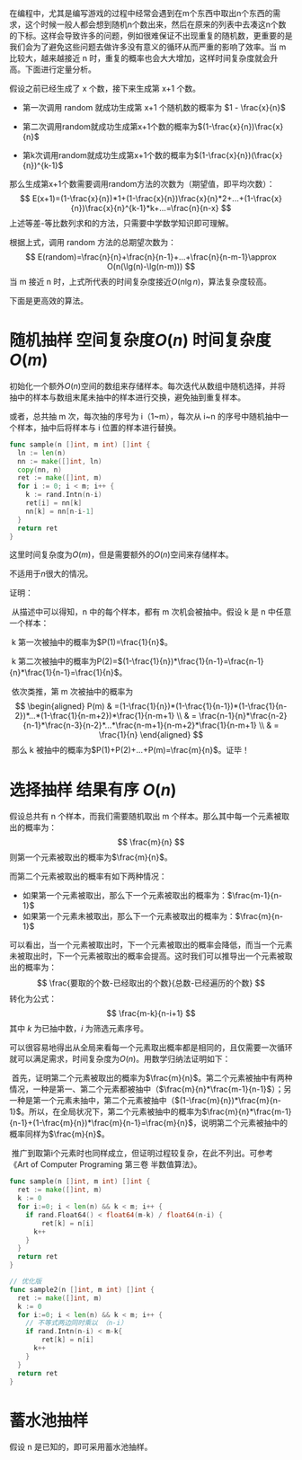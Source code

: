 在编程中，尤其是编写游戏的过程中经常会遇到在m个东西中取出n个东西的需求，这个时候一般人都会想到随机n个数出来，然后在原来的列表中去凑这n个数的下标。这样会导致许多的问题，例如很难保证不出现重复的随机数，更重要的是我们会为了避免这些问题去做许多没有意义的循环从而严重的影响了效率。当 m 比较大，越来越接近 n 时，重复的概率也会大大增加，这样时间复杂度就会升高。下面进行定量分析。

假设之前已经生成了 x 个数，接下来生成第 x+1 个数。

- 第一次调用 random 就成功生成第 x+1 个随机数的概率为 $1 - \frac{x}{n}$
- 第二次调用random就成功生成第x+1个数的概率为$(1-\frac{x}{n})\frac{x}{n}$

- 第k次调用random就成功生成第x+1个数的概率为$(1-\frac{x}{n})(\frac{x}{n})^{k-1}$

那么生成第x+1个数需要调用random方法的次数为（期望值，即平均次数）：
$$
E(x+1)=(1-\frac{x}{n})*1+(1-\frac{x}{n})\frac{x}{n}*2+...+(1-\frac{x}{n})\frac{x}{n}^{k-1}*k+...=\frac{n}{n-x}
$$
上述等差-等比数列求和的方法，只需要中学数学知识即可理解。

根据上式，调用 random 方法的总期望次数为：
$$
E(random)=\frac{n}{n}+\frac{n}{n-1}+...+\frac{n}{n-m-1}\approx O(n(\lg(n)-\lg(n-m)))
$$
当 m 接近 n 时，上式所代表的时间复杂度接近$O(n\lg{n})$，算法复杂度较高。

下面是更高效的算法。

# 随机抽样 空间复杂度$O(n)$ 时间复杂度$O(m)$

初始化一个额外$O(n)$空间的数组来存储样本。每次迭代从数组中随机选择，并将抽中的样本与数组末尾未抽中的样本进行交换，避免抽到重复样本。

或者，总共抽 m 次，每次抽的序号为 i（1~m），每次从 i~n 的序号中随机抽中一个样本，抽中后将样本与 i 位置的样本进行替换。

```go
func sample(n []int, m int) []int {
  ln := len(n)
  nn := make([]int, ln)
  copy(nn, n)
  ret := make([]int, m)
  for i := 0; i < m; i++ {
    k := rand.Intn(n-i)
    ret[i] = nn[k]
   	nn[k] = nn[n-i-1]
  }
  return ret
}
```

这里时间复杂度为$O(m)$，但是需要额外的$O(n)$空间来存储样本。

不适用于$n$很大的情况。

证明：

​	从描述中可以得知，n 中的每个样本，都有 m 次机会被抽中。假设 k 是 n 中任意一个样本：

​	k 第一次被抽中的概率为$P(1)=\frac{1}{n}$。

​	k 第二次被抽中的概率为P(2)=$(1-\frac{1}{n})*\frac{1}{n-1}=\frac{n-1}{n}*\frac{1}{n-1}=\frac{1}{n}$。

​	依次类推，第 m 次被抽中的概率为
$$
\begin{aligned}
P(m) 
& =(1-\frac{1}{n})*(1-\frac{1}{n-1})*(1-\frac{1}{n-2})*...*(1-\frac{1}{n-m+2})*\frac{1}{n-m+1} \\
& = \frac{n-1}{n}*\frac{n-2}{n-1}*\frac{n-3}{n-2}*...*\frac{n-m+1}{n-m+2}*\frac{1}{n-m+1} \\
& = \frac{1}{n}
\end{aligned}
$$
​	那么 k 被抽中的概率为$P(1)+P(2)+...+P(m)=\frac{m}{n}$。证毕！

# 选择抽样 结果有序 $O(n)$

假设总共有 n 个样本，而我们需要随机取出 m 个样本。那么其中每一个元素被取出的概率为：
$$
\frac{m}{n}
$$
则第一个元素被取出的概率为$\frac{m}{n}$。

而第二个元素被取出的概率有如下两种情况：

- 如果第一个元素被取出，那么下一个元素被取出的概率为：$\frac{m-1}{n-1}$
- 如果第一个元素未被取出，那么下一个元素被取出的概率为：$\frac{m}{n-1}$

可以看出，当一个元素被取出时，下一个元素被取出的概率会降低，而当一个元素未被取出时，下一个元素被取出的概率会提高。这时我们可以推导出一个元素被取出的概率为：
$$
\frac{要取的个数-已经取出的个数}{总数-已经遍历的个数}
$$
转化为公式：
$$
\frac{m-k}{n-i+1}
$$
其中 $k$ 为已抽中数，$i$ 为筛选元素序号。

可以很容易地得出从全局来看每一个元素取出概率都是相同的，且仅需要一次循环就可以满足需求，时间复杂度为$O(n)$。用数学归纳法证明如下：

​	首先，证明第二个元素被取出的概率为$\frac{m}{n}$。第二个元素被抽中有两种情况，一种是第一、第二个元素都被抽中（$\frac{m}{n}*\frac{m-1}{n-1}$）；另一种是第一个元素未抽中，第二个元素被抽中（$(1-\frac{m}{n})*\frac{m}{n-1}$。所以，在全局状况下，第二个元素被抽中的概率为$\frac{m}{n}*\frac{m-1}{n-1}+(1-\frac{m}{n})*\frac{m}{n-1}=\frac{m}{n}$，说明第二个元素被抽中的概率同样为$\frac{m}{n}$。

​	推广到取第i个元素时也同样成立，但证明过程较复杂，在此不列出。可参考 《Art of Computer Programing 第三卷 半数值算法》。
```go
func sample(n []int, m int) []int {
  ret := make([]int, m)
  k := 0
  for i:=0; i < len(n) && k < m; i++ {
    if rand.Float64() < float64(m-k) / float64(n-i) {
    	ret[k] = n[i]
      k++
    }
  }
  return ret
}

// 优化版
func sample2(n []int, m int) []int {
  ret := make([]int, m)
  k := 0
  for i:=0; i < len(n) && k < m; i++ {
    // 不等式两边同时乘以 （n-i）
    if rand.Intn(n-i) < m-k{
    	ret[k] = n[i]
      k++
    }
  }
  return ret
}
```

# 蓄水池抽样

假设 n 是已知的，即可采用蓄水池抽样。
